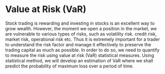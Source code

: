 # Value at Risk (VaR)
Stock trading is rewarding and investing in stocks is an excellent way to grow wealth. However, the moment we open a position in the market, we are vulnerable to various types of risks, such as volatility risk. credit risk, market risk, operational risk etc. Thus it is extremely important for a trader to understand the risk factor and manage it effectively to preserve the trading capital as much as possible. In order to do so, we need to quantify to measure the risk using value at risk (VaR) statistical measures.
Using statistical method, we will develop an estimation of VaR where we shall predict the probability of maximum loss over a period of time.

